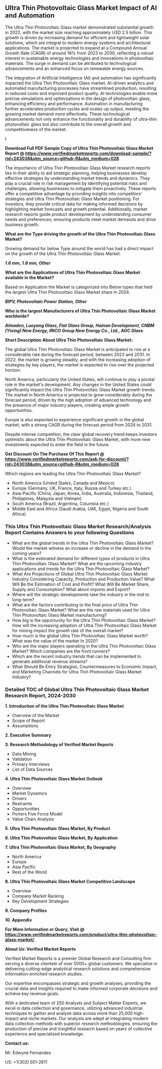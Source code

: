 <h2>Ultra Thin Photovoltaic Glass Market Impact of AI and Automation</h2><p>The Ultra Thin Photovoltaic Glass market demonstrated substantial growth in 2022, with the market size reaching approximately USD 2.5 billion. This growth is driven by increasing demand for efficient and lightweight solar solutions, which are integral to modern energy systems and architectural applications. The market is projected to expand at a Compound Annual Growth Rate (CAGR) of around 18% from 2023 to 2030, reflecting a robust interest in sustainable energy technologies and innovations in photovoltaic materials. The surge in demand can be attributed to technological advancements and an enhanced focus on renewable energy sources.</p><p>The integration of Artificial Intelligence (AI) and automation has significantly impacted the Ultra Thin Photovoltaic Glass market. AI-driven analytics and automated manufacturing processes have streamlined production, resulting in reduced costs and improved product quality. AI technologies enable more precise simulations and optimizations in the design of photovoltaic glass, enhancing efficiency and performance. Automation in manufacturing further accelerates production cycles and scales up output, meeting the growing market demand more effectively. These technological advancements not only enhance the functionality and durability of ultra-thin photovoltaic glass but also contribute to the overall growth and competitiveness of the market.</p>t</p><p id="" class=""><strong>Download Full PDF Sample Copy of Ultra Thin Photovoltaic Glass Market Report @ <a href="https://www.verifiedmarketreports.com/download-sample/?rid=243038&utm_source=github-R&utm_medium=028" target="_blank">https://www.verifiedmarketreports.com/download-sample/?rid=243038&utm_source=github-R&utm_medium=028</a></strong></p><p>The importance of&nbsp;Ultra Thin Photovoltaic Glass Market research reports lies in their ability to aid strategic planning, helping businesses develop effective strategies by understanding market trends and dynamics. They play a crucial role in risk management by identifying potential risks and challenges, allowing businesses to mitigate them proactively. These reports offer a competitive advantage by providing insights into competitors' strategies and Ultra Thin Photovoltaic Glass Market positioning. For investors, they provide critical data for making informed decisions by highlighting market forecasts and growth potential. Additionally, market research reports guide product development by understanding consumer needs and preferences, ensuring products meet market demands and drive business growth.</p><p><strong>What are the&nbsp;Type driving the growth of the Ultra Thin Photovoltaic Glass Market?</strong></p><p id="" class="">Growing demand for below Type around the world has had a direct impact on the growth of the Ultra Thin Photovoltaic Glass Market:</p><em><strong>1.6 mm, 1.8 mm, Other</strong></em></p><strong>What are the&nbsp;Applications&nbsp;of Ultra Thin Photovoltaic Glass Market available in the Market?</strong></p><p id="" class="">Based on Application the Market is categorized into Below types that held the largest Ultra Thin Photovoltaic Glass Market share In 2024.</p><em><strong>BIPV, Photovoltaic Power Station, Other</strong></em></p><strong>Who is the largest Manufacturers of Ultra Thin Photovoltaic Glass Market worldwide?</strong></p><p><em><strong>Almaden, Luoyang Glass, Flat Glass Group, Hainan Development, CNBM (Yixing) New Energy, IRICO Group New Energy Co., Ltd., AGC Glass</strong></em></p><p id="" class=""><strong>Short Description About Ultra Thin Photovoltaic Glass Market:</strong></p><p>The global Ultra Thin Photovoltaic Glass Market is anticipated to rise at a considerable rate during the forecast period, between 2023 and 2031. In 2022, the market is growing steadily, and with the increasing adoption of strategies by key players, the market is expected to rise over the projected horizon.</p><p>North America, particularly the United States, will continue to play a pivotal role in the market's development. Any changes in the United States could significantly impact the Ultra Thin Photovoltaic Glass Market growth trends. The market in North America is projected to grow considerably during the forecast period, driven by the high adoption of advanced technology and the presence of major industry players, creating ample growth opportunities.</p><p>Europe is also expected to experience significant growth in the global market, with a strong CAGR during the forecast period from 2024 to 2031.</p><p>Despite intense competition, the clear global recovery trend keeps investors optimistic about the Ultra Thin Photovoltaic Glass Market, with more new investments expected to enter the field in the future.</p><p id="" class=""><strong>Get Discount On The Purchase Of This Report @ <a href="https://www.verifiedmarketreports.com/ask-for-discount/?rid=243038&utm_source=github-R&utm_medium=028" target="_blank">https://www.verifiedmarketreports.com/ask-for-discount/?rid=243038&utm_source=github-R&utm_medium=028</a></strong></p>Which regions are leading the Ultra Thin Photovoltaic Glass Market?</p><ul><li>North America (United States, Canada and Mexico)</li><li>Europe (Germany, UK, France, Italy, Russia and Turkey etc.)</li><li>Asia-Pacific (China, Japan, Korea, India, Australia, Indonesia, Thailand, Philippines, Malaysia and Vietnam)</li><li>South America (Brazil, Argentina, Columbia etc.)</li><li>Middle East and Africa (Saudi Arabia, UAE, Egypt, Nigeria and South Africa)</li></ul><h3 id="" class="">This Ultra Thin Photovoltaic Glass Market Research/Analysis Report Contains Answers to your following Questions</h3><ul><li>What are the global trends in the Ultra Thin Photovoltaic Glass Market? Would the market witness an increase or decline in the demand in the coming years?</li><li>What is the estimated demand for different types of products in Ultra Thin Photovoltaic Glass Market? What are the upcoming industry applications and trends for the Ultra Thin Photovoltaic Glass Market?</li><li>What Are Projections of Global Ultra Thin Photovoltaic Glass Market Industry Considering Capacity, Production and Production Value? What Will Be the Estimation of Cost and Profit? What Will Be Market Share, Supply and Consumption? What about imports and Export?</li><li>Where will the strategic developments take the industry in the mid to long-term?</li><li>What are the factors contributing to the final price of Ultra Thin Photovoltaic Glass Market? What are the raw materials used for Ultra Thin Photovoltaic Glass Market manufacturing?</li><li>How big is the opportunity for the Ultra Thin Photovoltaic Glass Market? How will the increasing adoption of Ultra Thin Photovoltaic Glass Market for mining impact the growth rate of the overall market?</li><li>How much is the global Ultra Thin Photovoltaic Glass Market worth? What was the value of the market In 2020?</li><li>Who are the major players operating in the Ultra Thin Photovoltaic Glass Market? Which companies are the front runners?</li><li>Which are the recent industry trends that can be implemented to generate additional revenue streams?</li><li>What Should Be Entry Strategies, Countermeasures to Economic Impact, and Marketing Channels for Ultra Thin Photovoltaic Glass Market Industry?</li></ul><h3 id="" class="">Detailed TOC of Global Ultra Thin Photovoltaic Glass Market Research Report, 2024-2030</h3><p id="" class=""><strong>1. Introduction of the Ultra Thin Photovoltaic Glass Market</strong></p><ul><li>Overview of the Market</li><li>Scope of Report</li><li>Assumptions</li></ul><p id="" class=""><strong>2. Executive Summary</strong></p><p id="" class=""><strong>3. Research Methodology of Verified Market Reports</strong></p><ul><li>Data Mining</li><li>Validation</li><li>Primary Interviews</li><li>List of Data Sources</li></ul><p id="" class=""><strong>4. Ultra Thin Photovoltaic Glass Market Outlook</strong></p><ul><li>Overview</li><li>Market Dynamics</li><li>Drivers</li><li>Restraints</li><li>Opportunities</li><li>Porters Five Force Model</li><li>Value Chain Analysis</li></ul><p id="" class=""><strong>5. Ultra Thin Photovoltaic Glass Market, By Product</strong></p><p id="" class=""><strong>6. Ultra Thin Photovoltaic Glass Market, By Application</strong></p><p id="" class=""><strong>7. Ultra Thin Photovoltaic Glass Market, By Geography</strong></p><ul><li>North America</li><li>Europe</li><li>Asia Pacific</li><li>Rest of the World</li></ul><p id="" class=""><strong>8. Ultra Thin Photovoltaic Glass Market Competitive Landscape</strong></p><ul><li>Overview</li><li>Company Market Ranking</li><li>Key Development Strategies</li></ul><p id="" class=""><strong>9. Company Profiles</strong></p><p id="" class=""><strong>10. Appendix</strong></p><p id="" class=""><strong>For More Information or Query, Visit @ <a href="https://www.verifiedmarketreports.com/product/ultra-thin-photovoltaic-glass-market/" target="_blank">https://www.verifiedmarketreports.com/product/ultra-thin-photovoltaic-glass-market/</a></strong></p><p id="" class=""><strong>About Us: Verified Market Reports</strong></p><p id="" class="">Verified Market Reports is a premier Global Research and Consulting firm serving a diverse clientele of over 5000+ global customers. We specialize in delivering cutting-edge analytical research solutions and comprehensive information-enriched research studies.</p><p id="" class="">Our expertise encompasses strategic and growth analyses, providing the crucial data and insights required to make informed corporate decisions and achieve key revenue goals.</p><p id="" class="">With a dedicated team of 250 Analysts and Subject Matter Experts, we excel in data collection and governance, utilizing advanced industrial techniques to gather and analyze data across more than 25,000 high-impact and niche markets. Our analysts are adept at integrating modern data collection methods with superior research methodologies, ensuring the production of precise and insightful research based on years of collective experience and specialized knowledge.</p><p id="" class=""><strong>Contact us:</strong></p><p id="" class="">Mr. Edwyne Fernandes</p><p id="" class="">US: +1(302) 551-2611</p>